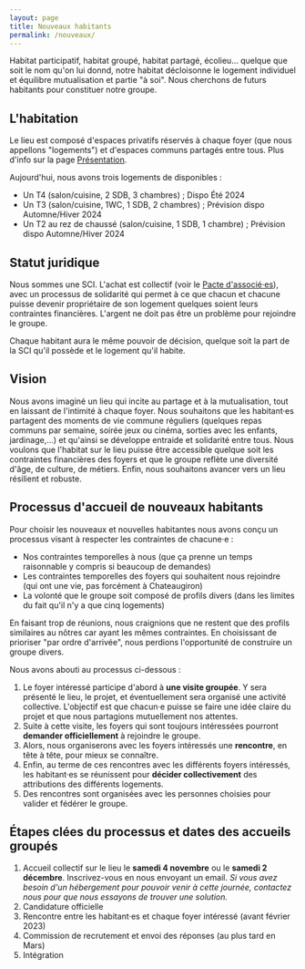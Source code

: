 ```yaml
---
layout: page
title: Nouveaux habitants
permalink: /nouveaux/
---
```


Habitat participatif, habitat groupé, habitat partagé, écolieu... quelque que soit le nom qu'on lui donnd, notre habitat décloisonne le logement individuel et équilibre mutualisation et partie "à soi". Nous cherchons de futurs habitants pour constituer notre groupe. 

## L'habitation
Le lieu est composé d'espaces privatifs réservés à chaque foyer (que nous appellons "logements") et d'espaces communs partagés entre tous. Plus d'info sur la page [Présentation](../presentation).

Aujourd'hui, nous avons trois logements de disponibles :
 - Un T4 (salon/cuisine, 2 SDB, 3 chambres) ; Dispo Été 2024
 - Un T3 (salon/cuisine, 1WC, 1 SDB, 2 chambres) ; Prévision dispo Automne/Hiver 2024
 - Un T2 au rez de chaussé (salon/cuisine, 1 SDB, 1 chambre) ; Prévision dispo Automne/Hiver 2024



## Statut juridique
Nous sommes une SCI. L'achat est collectif (voir le [Pacte d'associé·es](../documents)), avec un processus de solidarité qui permet à ce que chacun et chacune puisse devenir propriétaire de son logement quelques soient leurs contraintes financières. L'argent ne doit pas être un problème pour rejoindre le groupe.

Chaque habitant aura le même pouvoir de décision, quelque soit la part de la SCI qu'il possède et le logement qu'il habite. 


## Vision
Nous avons imaginé un lieu qui incite au partage et à la mutualisation, tout en laissant de l'intimité à chaque foyer. Nous souhaitons que les habitant·es partagent des moments de vie commune réguliers (quelques repas communs par semaine, soirée jeux ou cinéma, sorties avec les enfants, jardinage,...) et qu'ainsi se développe entraide et solidarité entre tous. Nous voulons que l'habitat sur le lieu puisse être accessible quelque soit les contraintes financières des foyers et que le groupe reflète une diversité d'âge, de culture, de métiers. Enfin, nous souhaitons avancer vers un lieu résilient et robuste.


## Processus d'accueil de nouveaux habitants
Pour choisir les nouveaux et nouvelles habitantes nous avons conçu un processus visant à respecter les contraintes de chacune·e :
 - Nos contraintes temporelles à nous (que ça prenne un temps raisonnable y compris si beaucoup de demandes)
 - Les contraintes temporelles des foyers qui souhaitent nous rejoindre (qui ont une vie, pas forcément à Chateaugiron)
 - La volonté que le groupe soit composé de profils divers (dans les limites du fait qu'il n'y a que cinq logements)


En faisant trop de réunions, nous craignions que ne restent que des profils similaires au nôtres car ayant les mêmes contraintes. En choisissant de prioriser "par ordre d'arrivée", nous perdions l'opportunité de construire un groupe divers.

Nous avons abouti au processus ci-dessous : 
 1. Le foyer intéressé participe d'abord à **une visite groupée**. Y sera présenté le lieu, le projet, et éventuellement sera organisé une activité collective. L'objectif est que chacun·e puisse se faire une idée claire du projet et que nous partagions mutuellement nos attentes.
 1. Suite à cette visite, les foyers qui sont toujours intéressées pourront **demander officiellement** à rejoindre le groupe. 
 1. Alors, nous organiserons avec les foyers intéressés une **rencontre**, en tête à tête, pour mieux se connaître.
 1. Enfin, au terme de ces rencontres avec les différents foyers intéressés, les habitant·es se réunissent pour **décider collectivement** des attributions des différents logements.
 1. Des rencontres sont organisées avec les personnes choisies pour valider et fédérer le groupe.




## Étapes clées du processus et dates des accueils groupés

 1. Accueil collectif sur le lieu le **samedi 4 novembre** ou le **samedi 2 décembre**. Inscrivez-vous en nous envoyant un email.
 *Si vous avez besoin d'un hébergement pour pouvoir venir à cette journée, contactez nous pour que nous essayons de trouver une solution.*
 1. Candidature officielle
 1. Rencontre entre les habitant·es et chaque foyer intéressé (avant février 2023)
 1. Commission de recrutement et envoi des réponses (au plus tard en Mars)
 1. Intégration
